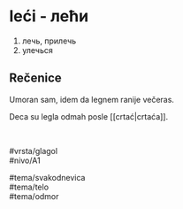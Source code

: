 # leći - лећи

1. лечь, прилечь  
2. улечься

## Rečenice

Umoran sam, idem da legnem ranije večeras.

Deca su legla odmah posle [[crtać|crtaća]].

<br>

#vrsta/glagol  
#nivo/A1  

#tema/svakodnevica  
#tema/telo  
#tema/odmor  
